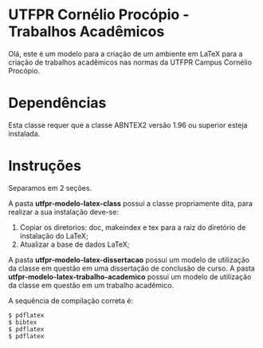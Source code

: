 # UTFPR Cornélio Procópio - Trabalhos Acadêmicos

Olá, este é um modelo para a criação de um ambiente em LaTeX para a criação de trabalhos acadêmicos nas normas da UTFPR Campus Cornélio Procópio.

# Dependências

Esta classe requer que a classe ABNTEX2 versão 1.96 ou superior esteja instalada.

# Instruções

Separamos em 2 seções.

A pasta **utfpr-modelo-latex-class** possui a classe propriamente dita, para realizar a sua instalação deve-se:

1. Copiar os diretorios: doc, makeindex e tex para a raiz do diretório de instalação do LaTeX;
2. Atualizar a base de dados LaTeX;

A pasta **utfpr-modelo-latex-dissertacao** possui um modelo de utilização da classe em questão em uma dissertação de conclusão de curso.
A pasta **utfpr-modelo-latex-trabalho-academico** possui um modelo de utilização da classe em questão em um trabalho acadêmico.

A sequência de compilação correta é:

```
$ pdflatex
$ bibtex
$ pdflatex
$ pdflatex
```
